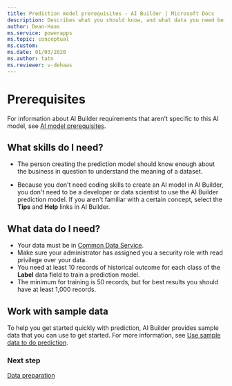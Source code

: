 ```yaml
---
title: Prediction model prerequisites - AI Builder | Microsoft Docs
description: Describes what you should know, and what data you need before you can build a prediction model in AI Builder.
author: Dean-Haas
ms.service: powerapps
ms.topic: conceptual
ms.custom: 
ms.date: 01/03/2020
ms.author: tatn
ms.reviewer: v-dehaas
---
```


# Prerequisites

For information about AI Builder requirements that aren't specific to this AI model, see [AI model prerequisites](build-model.md#prerequisites).

## What skills do I need?

- The person creating the prediction model should know enough about the business in question to understand the meaning of a dataset.

- Because you don't need coding skills to create an AI model in AI Builder, you don't need to be a developer or data scientist to use the AI Builder prediction model. If you aren't familiar with a certain concept, select the **Tips** and **Help** links in AI Builder.

## What data do I need?

- Your data must be in [Common Data Service](/powerapps/maker/common-data-service/data-platform-intro).
- Make sure your administrator has assigned you a security role with read privilege over your data.
- You need at least 10 records of historical outcome for each class of the **Label** data field to train a prediction model.
- The minimum for training is 50 records, but for best results you should have at least 1,000 records.

## Work with sample data

To help you get started quickly with prediction, AI Builder provides sample data that you can use to get started. For more information, see [Use sample data to do prediction](prediction-sample-data.md).

### Next step

[Data preparation](prediction-data-prep.md)
